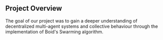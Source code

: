 ## Project Overview
The goal of our project was to gain a deeper understanding of decentralized multi-agent systems and collective behaviour through the implementation 
of Boid's Swarming algorithm. 
